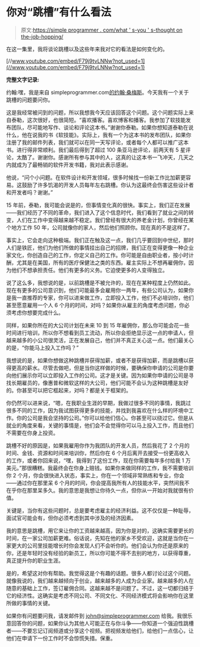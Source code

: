 # 你对“跳槽”有什么看法

> 原文:[https://simple programmer . com/what ' s-you ' s-thought on the-job-hopping/](https://simpleprogrammer.com/what-are-your-thoughts-on-job-hopping/)

在这一集里，我将谈论跳槽以及这些年来我对它的看法是如何变化的。

[//www.youtube.com/embed/F79j9tvLNNw?not_used=1](//www.youtube.com/embed/F79j9tvLNNw?not_used=1)

**完整文字记录:**

约翰:嘿，我是来自 simpleprogrammer.com[的约翰·桑梅斯](https://simpleprogrammer.com/)。今天我有一个关于跳槽的问题要问你。

这是我经常被问到的问题，所以我想我今天应该回答这个问题。这个问题实际上来自泰勒，这次很好，也很简短。“喜欢播客。喜欢博客和播客。我参加了软技能发布团队，尽可能地写作、谈论和评论这本书。”谢谢你泰勒。如果你想知道泰勒在说什么，他在说我的书《软技能》。实际上，我有一个为这本书的发布团队，如果你注册了我的邮件列表，我们就可以在同一天写评论，或者每个人都可以推广这本书。进行得非常顺利。我们最后得到了超过 100 条亚马逊评论，前两天有 5 星评论，太酷了。谢谢你。感谢所有参与其中的人，这真的让这本书一飞冲天，几天之内就成为了最畅销的软件开发书籍，我对此表示感谢。

他说，“问个小问题。在软件设计和开发领域，很多时候找一份新工作比加薪更容易。这鼓励了许多饥渴的开发人员每年左右跳槽。你认为这最终会伤害这些设计者和开发者吗？谢谢。”

15 年前，泰勒，我可能会说是的，但事情变化真的很快。事实上，我们正在发展——我们经历了不同的革命，我们进入了这个信息时代，我们看到了就业之间的转变，人们在工作中变得越来越不稳定。我们曾经有很大的养老金计划，你曾经在某个地方工作 50 年，公司就像你的家人，然后他们照顾你。现在真的不是这样了。

事实上，它会走向这种极端。我们正在触及这一点，我们几乎要回到中世纪，那时人们是铁匠，他们为他们所做的事情挂出自己的招牌，我们正在变得更像一种企业家文化，你创造自己的工作，你定义自己的工作。你可能是自由职业者，按小时计酬，尤其是在美国，所有的医疗保健法之类的东西。雇主实际上不想再雇佣你，因为他们不想承担责任。他们有更多的义务。它迫使更多的人变得独立。

说了这么多，我想说的是，以前跳槽是不被允许的，现在在某种程度上仍然如此。现在有更多的公司意识到，他们可能最多会雇用你一两年，有些公司认为，如果你是我一直推荐的专家，你可以进来做工作，立即投入工作，他们不必培训你，他们甚至愿意雇用一个人 6 个月的时间，对吗？如果你从雇主的角度考虑问题，你必须考虑你想要完成什么。

同样，如果你所在的大公司计划在未来 10 到 15 年雇佣你，那么你可能会花一些时间进行培训，所以你不想看到员工流动，所以你会拒绝显示这一点的申请人，但越来越多的小公司很灵活，正在发展自己，他们并不真正关心这一点。他们最关心的是，“你能马上投入工作吗？”

我想说的是，如果你想做这种跳槽并获得加薪，或者不是获得加薪，而是跳槽以获得更高的薪水。尽管去做吧，但是当你这样做的时候，要确保你申请的公司是你要向他们展示你可以立即投入工作的公司。这才是关键。因为如果你申请的公司是寻找长期雇员的，像惠普和微软这样的大公司，他们可能不会认为这种跳槽是友好的。你甚至可以把它框起来，对吗？都是关于框架的。

你仍然可以进来说，“嗯，在我职业生涯的早期，我做过很多不同的事情，我跳过很多不同的工作，因为我试图获得更多的技能，并找到我喜欢在什么样的环境中工作。你的公司是我会坚持的公司。”你可以给他们信心。你甚至可以绕过它。但是从就业的角度来看，关键的事情是，他们会不会觉得你可以马上投入工作，而且他们不需要在你身上投资。

跳槽不好的原因是，如果我雇用你作为我团队的开发人员，然后我花了 2 个月的时间、金钱、资源和时间来培训你，然后你在 6 个月后离开去接受一份更高收入的工作，或者你回来说，“嘿，我得到了这份工作，现在你需要每年多付给我 1 万美元。”那很糟糕。我最终会在你身上赔钱。如果你来做同样的工作，我不需要培训你 2 个月，你会很快进入状态，事实上，你在一个领域非常熟练和专业，你会——通过你在那里呆 6 个月的时间，你会提高我所有人的技能水平，突然间我不在乎你在那里呆多久。我的意思是我想让你待久一点，但你从一开始对我就很有价值。

关键是，当你有这些问题时，总是要考虑雇主的经济利益。这不仅仅是一种耻辱，面试官可能会有，但你必须考虑到其中涉及的经济因素。

我的意思是跳槽，用它来让你的工资越来越高，因为你是对的，这确实需要更长的时间，在一家公司加薪更难。俗话说，先知在他的家乡不受欢迎，这就是当你在一家更大的公司里技能增长时你会发现人们不会听你的。他们会认为你还是原来的你，还是年轻时没有经验的新员工，所以你可能不得不去别的地方，以获得尊重，真正提升你的职业生涯。

是的，希望这对你有帮助。我觉得这是个有趣的话题。很多人都讨论过这个问题。就像我说的，我们越来越倾向于创业，越来越多的人成为企业家。越来越多的人在随意的基础上工作，签订雇佣合同。这越来越不是问题了。不过，这一切都归结于它的经济性。这确实是考虑不同公司、不同文化、不同经济模式将会影响你在这里所做的事情的关键。

如果你有问题要问我，请发邮件到 john@simpleprogrammer.com 给我。我很乐意回答你的问题，如果你认为其他人可能正在与你斗争——你知道一个强迫性跳槽者——不要忘记订阅频道或分享这个视频。把视频发给他们，给他们一点信心，让他们在申请下一份工作时不会惊慌失措。保重。